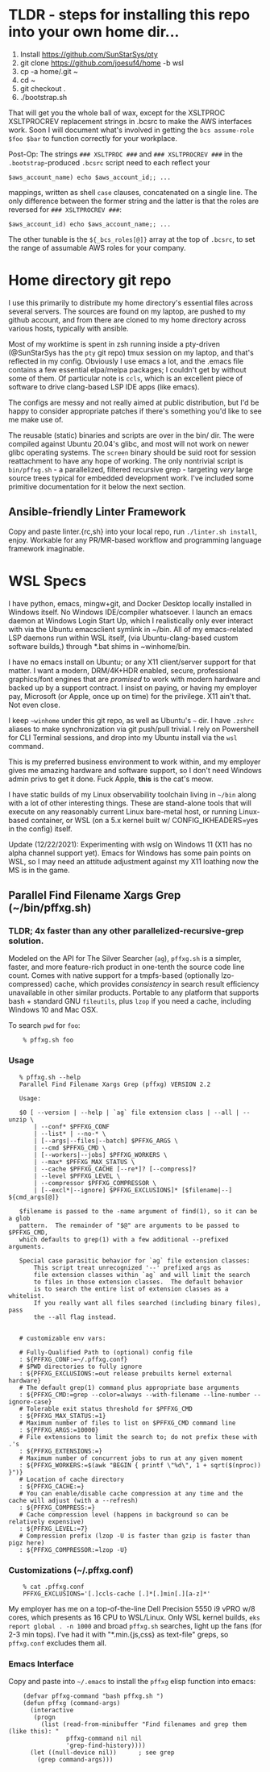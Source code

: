 # TLDR - steps for installing this repo into your own home dir...

1. Install <https://github.com/SunStarSys/pty>
2. git clone https://github.com/joesuf4/home -b wsl
3. cp -a home/.git ~
4. cd ~
5. git checkout .
6. ./bootstrap.sh

That will get you the whole ball of wax, except for the XSLTPROC XSLTPROCREV replacement strings in .bcsrc to make the AWS interfaces work.
Soon I will document what's involved in getting the `bcs assume-role $foo $bar` to function correctly for your workplace.

Post-Op:  The strings `### XSLTPROC ###` and `### XSLTPROCREV ###` in the
`.bootstrap`-produced `.bcsrc` script need to each reflect your

    $aws_account_name) echo $aws_account_id;; ...

mappings, written as shell `case` clauses, concatenated on a single line.  The
only difference between the former string and the latter is that the roles are
reversed for `### XSLTPROCREV ###`:

    $aws_account_id) echo $aws_account_name;; ...

The other tunable is the `${_bcs_roles[@]}` array at the top of `.bcsrc`, to
set the range of assumable AWS roles for your company.

# Home directory git repo

I use this primarily to distribute my home directory's essential
files across several servers.  The sources are found on my laptop, are
pushed to my github account, and from there are cloned to my home directory
across various hosts, typically with ansible.

Most of my worktime is spent in zsh running inside a pty-driven (@SunStarSys
has the `pty` git repo) tmux session on my laptop, and that's reflected in
my config.  Obviously I use emacs a lot, and the .emacs file contains a few
essential elpa/melpa packages; I couldn't get by without some of them.  Of
particular note is `ccls`, which is an excellent piece of software to drive
clang-based LSP IDE apps (like emacs).

The configs are messy and not really aimed at public distribution, but
I'd be happy to consider appropriate patches if there's something you'd
like to see me make use of.

The reusable (static) binaries and scripts are over in the bin/ dir. The were
compiled against Ubuntu 20.04's glibc, and most will not work on newer glibc
operating systems. The `screen` binary should be suid root for session reattachment
to have any hope of working. The only nontrivial script is `bin/pffxg.sh` -
a parallelized, filtered recursive grep - targeting *very* large source trees typical
for embedded development work.  I've included some primitive documentation for
it below the next section.

## Ansible-friendly Linter Framework

Copy and paste linter.{rc,sh} into your local repo, run `./linter.sh install`,  enjoy.
Workable for any PR/MR-based workflow and programming language framework imaginable.

# WSL Specs

I have python, emacs, mingw+git, and Docker Desktop locally installed in Windows
itself.  No Windows IDE/compiler whatsoever.  I launch an emacs daemon at
Windows Login Start Up, which I realistically only ever interact with via
the Ubuntu emacsclient symlink in ~/bin. All of my emacs-related LSP daemons
run within WSL itself, (via Ubuntu-clang-based custom software builds,) through
*.bat shims in ~winhome/bin.

I have no emacs install on Ubuntu; or any X11 client/server support for that
matter. I want a modern, DRM/4K+HDR enabled, secure, professional graphics/font
engines that are *promised* to work with modern hardware and backed up by a support
contract.  I insist on paying, or having my employer pay, Microsoft (or Apple,
once up on time) for the privilege.  X11 ain't that.  Not even close.

I keep `~winhome` under this git repo, as well as Ubuntu's `~` dir.  I have `.zshrc`
aliases to make synchronization via git push/pull trivial.  I rely on
Powershell for CLI Terminal sessions, and drop into my Ubuntu install via the
`wsl` command.

This is my preferred business environment to work within, and my employer gives
me amazing hardware and software support, so I don't need Windows admin privs to
get it done.  Fuck Apple, **this** is the cat's meow.

I have static builds of my Linux observability toolchain living in `~/bin` along
with a lot of other interesting things.  These are stand-alone tools that will
execute on any reasonably current Linux bare-metal host, or running Linux-based
container, or WSL (on a 5.x kernel built w/ CONFIG_IKHEADERS=yes in the config)
itself.

Update (12/22/2021): Experimenting with wslg on Windows 11 (X11 has no alpha
channel support yet).  Emacs for Windows has some pain points on WSL, so I may
need an attitude adjustment against my X11 loathing now the MS is in the game.

## Parallel Find Filename Xargs Grep (~/bin/pffxg.sh)

### TLDR; 4x faster than any other parallelized-recursive-grep solution.

Modeled on the API for The Silver Searcher (`ag`), `pffxg.sh` is a simpler, faster,
and more feature-rich product in one-tenth the source code line count.  Comes
with native support for a tmpfs-based (optionally lzo-compressed) cache, which
provides *consistency* in search result efficiency unavailable in other similar
products.  Portable to any platform that supports bash + standard GNU `fileutils`,
plus `lzop` if you need a cache, including Windows 10 and Mac OSX.

To search `pwd` for `foo`:

```
    % pffxg.sh foo
```

### Usage

```
   % pffxg.sh --help
   Parallel Find Filename Xargs Grep (pffxg) VERSION 2.2

   Usage:

   $0 [ --version | --help | `ag` file extension class | --all | --unzip \
       | --conf* $PFFXG_CONF
       | --list* | --no-* \
       | [--args|--files|--batch] $PFFXG_ARGS \
       | --cmd $PFFXG_CMD \
       | [--workers|--jobs] $PFFXG_WORKERS \
       | --max* $PFFXG_MAX_STATUS \
       | --cache $PFFXG_CACHE [--re*]? [--compress]?
       | --level $PFFXG_LEVEL \
       | --compressor $PFFXG_COMPRESSOR \
       | [--excl*|--ignore] $PFFXG_EXCLUSIONS]* [$filename|--] ${cmd_args[@]}

   $filename is passed to the -name argument of find(1), so it can be a glob
   pattern.  The remainder of "$@" are arguments to be passed to $PFFXG_CMD,
   which defaults to grep(1) with a few additional --prefixed arguments.

   Special case parasitic behavior for `ag` file extension classes:
       This script treat unrecognized '--' prefixed args as
       file extension classes within `ag` and will limit the search
       to files in those extension classes.  The default behavior
       is to search the entire list of extension classes as a whitelist.
       If you really want all files searched (including binary files), pass
       the --all flag instead.


   # customizable env vars:

   # Fully-Qualified Path to (optional) config file
   : ${PFFXG_CONF:=~/.pffxg.conf}
   # $PWD directories to fully ignore
   : ${PFFXG_EXCLUSIONS:=out release prebuilts kernel external hardware}
   # The default grep(1) command plus appropriate base arguments
   : ${PFFXG_CMD:=grep --color=always --with-filename --line-number --ignore-case}
   # Tolerable exit status threshold for $PFFXG_CMD
   : ${PFFXG_MAX_STATUS:=1}
   # Maximum number of files to list on $PFFXG_CMD command line
   : ${PFFXG_ARGS:=10000}
   # File extensions to limit the search to; do not prefix these with .'s
   : ${PFFXG_EXTENSIONS:=}
   # Maximum number of concurrent jobs to run at any given moment
   : ${PFFXG_WORKERS:=$(awk "BEGIN { printf \"%d\", 1 + sqrt($(nproc)) }")}
   # Location of cache directory
   : ${PFFXG_CACHE:=}
   # You can enable/disable cache compression at any time and the cache will adjust (with a --refresh)
   : ${PFFXG_COMPRESS:=}
   # Cache compression level (happens in background so can be relatively expensive)
   : ${PFFXG_LEVEL:=7}
   # Compression prefix (lzop -U is faster than gzip is faster than pigz here)
   : ${PFFXG_COMPRESSOR:=lzop -U}
```

### Customizations (~/.pffxg.conf)

```
    % cat .pffxg.conf
    PFFXG_EXCLUSIONS='[.]ccls-cache [.]*[.]min[.][a-z]*'
```

My employer has me on a top-of-the-line Dell Precision 5550 i9 vPRO w/8 cores,
which presents as 16 CPU to WSL/Linux. Only WSL kernel builds, `eks report
global . -n 1000` and broad `pffxg.sh` searches, light up the fans (for 2-3
min tops). I've had it with "*.min.{js,css} as text-file" greps, so `pffxg.conf`
excludes them all.

### Emacs Interface

Copy and paste into `~/.emacs` to install the `pffxg` elisp function into emacs:

```
    (defvar pffxg-command "bash pffxg.sh ")
    (defun pffxg (command-args)
      (interactive
       (progn
         (list (read-from-minibuffer "Find filenames and grep them (like this): "
		        pffxg-command nil nil
				'grep-find-history))))
      (let ((null-device nil))		; see grep
        (grep command-args)))
```
